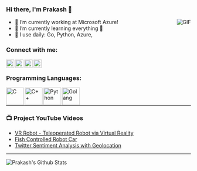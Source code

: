 ### Hi there, I'm Prakash 👋

<img align="right" alt="GIF" src="https://media.giphy.com/media/836HiJc7pgzy8iNXCn/giphy.gif" />

- 🔭 I’m currently working at Microsoft Azure!
- 🌱 I’m currently learning everything 🤣
- 🚀 I use daily: Go, Python, Azure, 

### Connect with me:

[<img align="left" alt="codeSTACKr | LinkedIn" width="22px" src="https://cdn.jsdelivr.net/npm/simple-icons@v3/icons/linkedin.svg" />][linkedin]
[<img align="left" alt="codeSTACKr | YouTube" width="22px" src="https://cdn.jsdelivr.net/npm/simple-icons@v3/icons/youtube.svg" />][youtube]
[<img align="left" alt="codeSTACKr | Instagram" width="22px" src="https://cdn.jsdelivr.net/npm/simple-icons@v3/icons/instagram.svg" />][instagram]
[<img align="left" alt="codeSTACKr | Twitter" width="22px" src="https://cdn.jsdelivr.net/npm/simple-icons@v3/icons/twitter.svg" />][twitter]

<br />

### Programming Languages:

<img align="left" alt="C" height="48px" width="48px" src="https://cdn.jsdelivr.net/npm/programming-languages-logos@0.0.3/src/c/c.png" />
<img align="left" alt="C++" width="48px" src="https://cdn.jsdelivr.net/npm/programming-languages-logos@0.0.3/src/cpp/cpp.png" />
<img align="left" alt="Python" width="48px" src="https://cdn.jsdelivr.net/npm/programming-languages-logos@0.0.3/src/python/python.png" />
<img align="left" alt="Golang" width="48px" src="https://cdn.jsdelivr.net/npm/programming-languages-logos@0.0.3/src/go/go.png" />

<br />
<br />

---

### 📺 Project YouTube Videos
<!-- YOUTUBE:START -->
- [VR Robot - Teleoperated Robot via Virtual Reality](https://www.youtube.com/watch?v=h59VCsJAAD8)
- [Fish Controlled Robot Car](https://www.youtube.com/watch?v=y4z0cLZsiMY)
- [Twitter Sentiment Analysis with Geolocation](https://youtu.be/5opyFOwq-nc?t=251)
<!-- YOUTUBE:END -->

---

<img align="left" alt="Prakash's Github Stats" src="https://github-readme-stats.vercel.app/api?username=prakashkurup&show_icons=true&theme=dracula" />

[twitter]: https://twitter.com/prakashkurup7
[youtube]: https://youtube.com/prakashkurup7
[instagram]: https://instagram.com/iamprakashkurup
[linkedin]: https://linkedin.com/in/kurupprakash
